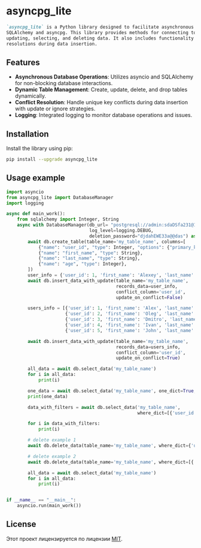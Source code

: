 # asyncpg_lite

```markdown
`asyncpg_lite` is a Python library designed to facilitate asynchronous interactions with a PostgreSQL database using
SQLAlchemy and asyncpg. This library provides methods for connecting to the database, creating tables, inserting,
updating, selecting, and deleting data. It also includes functionality for managing table schemas and handling conflict
resolutions during data insertion.

```

## Features

- **Asynchronous Database Operations**: Utilizes asyncio and SQLAlchemy for non-blocking database interactions.
- **Dynamic Table Management**: Create, update, delete, and drop tables dynamically.
- **Conflict Resolution**: Handle unique key conflicts during data insertion with update or ignore strategies.
- **Logging**: Integrated logging to monitor database operations and issues.

## Installation

Install the library using pip:

```bash
pip install --upgrade asyncpg_lite
```

## Usage example

```python
import asyncio
from asyncpg_lite import DatabaseManager
import logging

async def main_work():
    from sqlalchemy import Integer, String
    async with DatabaseManager(db_url= "postgresql://admin:sdaDSfa231@194.2.170.207:5432/my_db", 
                               log_level=logging.DEBUG, 
                               deletion_password="djdahEWE33a@@das") as db:
        await db.create_table(table_name='my_table_name', columns=[
            {"name": "user_id", "type": Integer, "options": {"primary_key": True, "autoincrement": False}},
            {"name": "first_name", "type": String},
            {"name": "last_name", "type": String},
            {"name": "age", "type": Integer},
        ])
        user_info = {'user_id': 1, 'first_name': 'Alexey', 'last_name': 'Yakovenko', 'age': 31}
        await db.insert_data_with_update(table_name='my_table_name',
                                         records_data=user_info,
                                         conflict_column='user_id',
                                         update_on_conflict=False)

        users_info = [{'user_id': 1, 'first_name': 'Alex', 'last_name': 'Yakovenko', 'age': 31},
                      {'user_id': 2, 'first_name': 'Oleg', 'last_name': 'Antonov', 'age': 20},
                      {'user_id': 3, 'first_name': 'Dmitro', 'last_name': 'Pavlych', 'age': 14},
                      {'user_id': 4, 'first_name': 'Ivan', 'last_name': 'Sidorov', 'age': 66},
                      {'user_id': 5, 'first_name': 'John', 'last_name': 'Doe', 'age': 81}]

        await db.insert_data_with_update(table_name='my_table_name',
                                         records_data=users_info,
                                         conflict_column='user_id',
                                         update_on_conflict=True)

        all_data = await db.select_data('my_table_name')
        for i in all_data:
            print(i)

        one_data = await db.select_data('my_table_name', one_dict=True, where_dict={'user_id': 1})
        print(one_data)

        data_with_filters = await db.select_data('my_table_name',
                                                 where_dict=[{'user_id': 1}, {'user_id': 3}, {'last_name': 'Doe'}])

        for i in data_with_filters:
            print(i)

        # delete example 1
        await db.delete_data(table_name='my_table_name', where_dict={'user_id': 3})

        # delete example 2
        await db.delete_data(table_name='my_table_name', where_dict=[{'user_id': 2}, {'user_id': 5}])

        all_data = await db.select_data('my_table_name')
        for i in all_data:
            print(i)


if __name__ == "__main__":
    asyncio.run(main_work())
```

## License

Этот проект лицензируется по лицензии [MIT](https://choosealicense.com/licenses/mit/).
